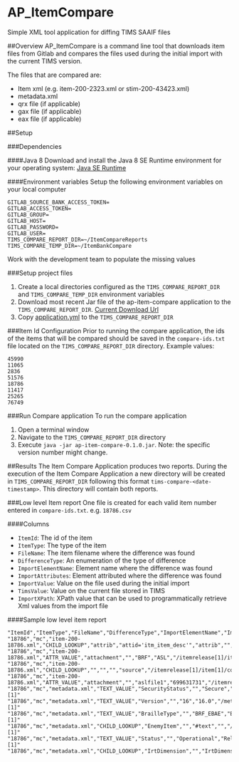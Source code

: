 # AP_ItemCompare
Simple XML tool application for diffing TIMS SAAIF files

##Overview
AP_ItemCompare is a command line tool that downloads item files from Gitlab and compares the files used during the initial import with the current TIMS version.

The files that are compared are:
* Item xml (e.g. item-200-2323.xml or stim-200-43423.xml)
* metadata.xml
* qrx file (if applicable)
* gax file (if applicable)
* eax file (if applicable)


##Setup

###Dependencies

####Java 8
Download and install the Java 8 SE Runtime environment for your operating system:
 [Java SE Runtime](https://www.oracle.com/technetwork/java/javase/downloads/jre8-downloads-2133155.html)


####Environment variables
Setup the following environment variables on your local computer

```
GITLAB_SOURCE_BANK_ACCESS_TOKEN=
GITLAB_ACCESS_TOKEN=
GITLAB_GROUP=
GITLAB_HOST=
GITLAB_PASSWORD=
GITLAB_USER=
TIMS_COMPARE_REPORT_DIR=~/ItemCompareReports
TIMS_COMPARE_TEMP_DIR=~/ItemBankCompare
```

Work with the development team to populate the missing values

###Setup project files
1. Create a local directories configured as the `TIMS_COMPARE_REPORT_DIR` and `TIMS_COMPARE_TEMP_DIR` environment variables
1. Download most recent Jar file of the ap-item-compare application to the `TIMS_COMPARE_REPORT_DIR`. [Current Download Url](https://airdev.jfrog.io/airdev/libs-releases-local/org/opentestsystem/ap/ap-item-compare/0.1.0/ap-item-compare-0.1.0.jar)
1. Copy [application.yml](https://github.com/SmarterApp/AP_ItemCompare/blob/develop/application.yml) to the `TIMS_COMPARE_REPORT_DIR`

###Item Id Configuration
Prior to running the compare application, the ids of the items that will be compared should be saved in the `compare-ids.txt` file located on the `TIMS_COMPARE_REPORT_DIR` directory. Example values:

```
45990
11065
2836
51576
18786
11417
25265
76749
 ```
 
 ###Run Compare application
 To run the compare application
 1. Open a terminal window
 1. Navigate to the `TIMS_COMPARE_REPORT_DIR` directory
 1. Execute `java -jar ap-item-compare-0.1.0.jar`. Note: the specific version number might change.
 
##Results
The Item Compare Application produces two reports. During the execution of the Item Compare Application a new directory will be created in `TIMS_COMPARE_REPORT_DIR` following this format `tims-compare-<date-timestamp>`. 
This directory will contain both reports.  

###Low level Item report
One file is created for each valid item number entered in `compare-ids.txt`. e.g. `18786.csv`

####Columns
* `ItemId`: The id of the item
* `ItemType`: The type of the item
* `FileName`: The item filename where the difference was found 
* `DifferenceType`: An enumeration of the type of difference
* `ImportElementName`: Element name where the difference was found
* `ImportAttributes`: Element attributed where the difference was found
* `ImportValue`: Value on the file used during the initial import
* `TimsValue`: Value on the current file stored in TIMS
* `ImportXPath`: XPath value that can be used to programmatically retrieve Xml values from the import file

####Sample low level item report 
```csv
"ItemId","ItemType","FileName","DifferenceType","ImportElementName","ImportAttributes","ImportValue","TimsValue","ImportXPath"
"18786","mc","item-200-18786.xml","CHILD_LOOKUP","attrib","attid='itm_item_desc'","attrib","","/itemrelease[1]/item[1]/attriblist[1]/attrib[3]"
"18786","mc","item-200-18786.xml","ATTR_VALUE","attachment","","BRF","ASL","/itemrelease[1]/item[1]/content[1]/attachmentlist[1]/attachment[1]/@type"
"18786","mc","item-200-18786.xml","CHILD_LOOKUP","","","","source","/itemrelease[1]/item[1]/content[1]/attachmentlist[1]/attachment[1]"
"18786","mc","item-200-18786.xml","ATTR_VALUE","attachment","","aslfile1","699631731","/itemrelease[1]/item[1]/content[1]/attachmentlist[1]/attachment[3]/@id"
"18786","mc","metadata.xml","TEXT_VALUE","SecurityStatus","","Secure","secure","/metadata[1]/smarterAppMetadata[1]/SecurityStatus[1]/text()[1]"
"18786","mc","metadata.xml","TEXT_VALUE","Version","","16","16.0","/metadata[1]/smarterAppMetadata[1]/Version[1]/text()[1]"
"18786","mc","metadata.xml","TEXT_VALUE","BrailleType","","BRF_EBAE","BRF","/metadata[1]/smarterAppMetadata[1]/BrailleType[1]/text()[1]"
"18786","mc","metadata.xml","CHILD_LOOKUP","EnemyItem","","#text","","/metadata[1]/smarterAppMetadata[1]/EnemyItem[1]/text()[1]"
"18786","mc","metadata.xml","TEXT_VALUE","Status","","Operational","Released","/metadata[1]/smarterAppMetadata[1]/Status[1]/text()[1]"
"18786","mc","metadata.xml","CHILD_LOOKUP","IrtDimension","","IrtDimension","","/metadata[1]/smarterAppMetadata[1]/IrtDimension[1]"
```
